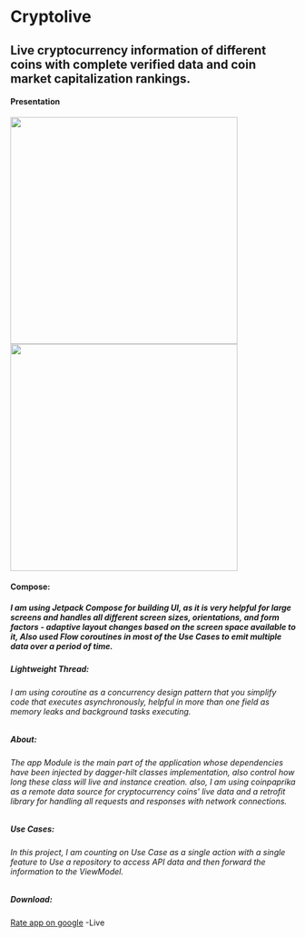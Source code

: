 # Cryptolive
## Live cryptocurrency information of different coins with complete verified data and coin market capitalization rankings.


####  Presentation

<div>
   <img src="https://user-images.githubusercontent.com/101206928/215864961-c3b5ff6b-2784-4b4e-9c13-a6864cf0243f.png" width="400">
    <img src="https://user-images.githubusercontent.com/101206928/215864735-e6bf2c8c-60f2-421a-a118-f70dacac0924.png" width="400">
</div>

#### Compose:
##### I am using Jetpack Compose for building UI, as it is very helpful for large screens and handles all different screen sizes, orientations, and form factors - adaptive layout changes based on the screen space available to it, Also used Flow coroutines in most of the Use Cases to emit multiple data over a period of time.


##### Lightweight Thread:
###### I am using coroutine as a concurrency design pattern that you simplify code that executes asynchronously, helpful in more than one field as memory leaks and background tasks executing.


##### About:
###### The app Module is the main part of the application whose dependencies have been injected by dagger-hilt classes implementation, also control how long these class will live and instance creation. also, I am using coinpaprika as a remote data source for cryptocurrency coins' live data and a retrofit library for handling all requests and responses with network connections.


##### Use Cases:
###### In this project, I am counting on Use Case as a single action with a single feature to Use a repository to access API data and then forward the information to the ViewModel.


##### Download:
[Rate app on google](https://play.google.com/store/apps/details?id=sparespark.crypto.currency) -Live

